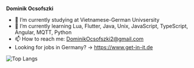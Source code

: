 **Dominik Ocsofszki** 
- 🔭 I’m currently studying at Vietnamese-German Univsersity
- 🌱 I’m currently learning Lua, Flutter, Java, Unix, JavaScript, TypeScript, Angular, MQTT, Python 
- 📫 How to reach me: DominikOcsofszki2@gmail.com
- Looking for jobs in Germany? -> https://www.get-in-it.de

![Top Langs](https://github-readme-stats.vercel.app/api/top-langs/?username=10422001&hide_progress=true)
